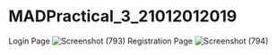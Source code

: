 # MADPractical_3_21012012019
Login Page
![Screenshot (793)](https://user-images.githubusercontent.com/108799765/193802520-fcd94cf9-eab6-461d-b659-2693189dcafc.png)
Registration Page
![Screenshot (794)](https://user-images.githubusercontent.com/108799765/193802563-7c25c987-2e0d-4daf-bf48-14decb74e6ad.png)
